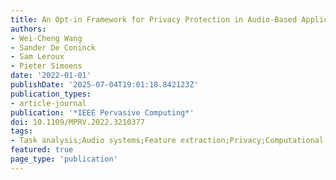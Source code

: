 ```yaml
---
title: An Opt-in Framework for Privacy Protection in Audio-Based Applications
authors:
- Wei-Cheng Wang
- Sander De Coninck
- Sam Leroux
- Pieter Simoens
date: '2022-01-01'
publishDate: '2025-07-04T19:01:18.842123Z'
publication_types:
- article-journal
publication: '*IEEE Pervasive Computing*'
doi: 10.1109/MPRV.2022.3210377
tags:
- Task analysis;Audio systems;Feature extraction;Privacy;Computational modeling;Microphones;Testing
featured: true
page_type: 'publication'
---
```


